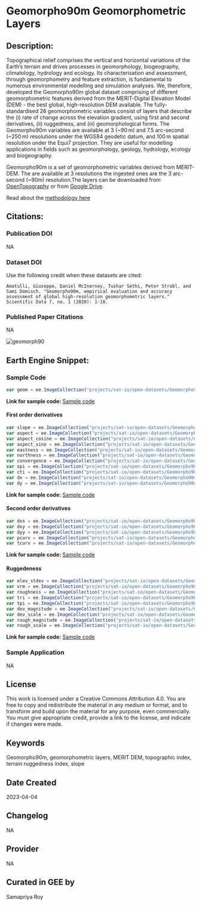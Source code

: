 
# Geomorpho90m Geomorphometric Layers

## Description:

Topographical relief comprises the vertical and horizontal variations of the Earth’s terrain and drives processes in geomorphology, biogeography, climatology, hydrology and ecology. Its characterisation and assessment, through geomorphometry and feature extraction, is fundamental to numerous environmental modelling and simulation analyses. We, therefore, developed the Geomorpho90m global dataset comprising of different geomorphometric features derived from the MERIT-Digital Elevation Model (DEM) - the best global, high-resolution DEM available. The fully-standardised 26 geomorphometric variables consist of layers that describe the (i) rate of change across the elevation gradient, using first and second derivatives, (ii) ruggedness, and (iii) geomorphological forms. The Geomorpho90m variables are available at 3 (~90 m) and 7.5 arc-second (~250 m) resolutions under the WGS84 geodetic datum, and 100 m spatial resolution under the Equi7 projection. They are useful for modelling applications in fields such as geomorphology, geology, hydrology, ecology and biogeography.

Geomorpho90m is a set of geomorphometric variables derived from MERIT-DEM. The are available at 3 resolutions the ingested ones are the 3 arc-second (~90m) resolution.The layers can be downloaded from [OpenTopography](https://portal.opentopography.org/dataspace/dataset?opentopoID=OTDS.012020.4326.1) or from [Google Drive](https://drive.google.com/drive/folders/1D4YHUycBBhNFVVsz4ohaJI7QXV9BEh94).

Read about the [methodology here](https://www.nature.com/articles/s41597-020-0479-6)


## Citations:

### Publication DOI
NA

### Dataset DOI

Use the following credit when these datasets are cited:

```
Amatulli, Giuseppe, Daniel McInerney, Tushar Sethi, Peter Strobl, and Sami Domisch. "Geomorpho90m, empirical evaluation and accuracy assessment of global high-resolution geomorphometric layers." Scientific Data 7, no. 1 (2020): 1-18.
```

### Published Paper Citations

NA

![geomorph90](https://user-images.githubusercontent.com/6677629/113523325-deafc580-956c-11eb-8dfd-1bf69ee7e216.gif)

## Earth Engine Snippet:

### Sample Code

```js
var geom = ee.ImageCollection("projects/sat-io/open-datasets/Geomorpho90m/geom");
```

**Link for sample code:** [Sample code](https://code.earthengine.google.com/?scriptPath=users/sat-io/awesome-gee-catalog-examples:geophysical-biological-biogeochemical/GEOMORPHO90-GEOMORPHOLOGICAL-FORMS)

#### First order derivatives

```js
var slope = ee.ImageCollection("projects/sat-io/open-datasets/Geomorpho90m/slope");
var aspect = ee.ImageCollection("projects/sat-io/open-datasets/Geomorpho90m/aspect");
var aspect_cosine = ee.ImageCollection("projects/sat-io/open-datasets/Geomorpho90m/aspect-cosine");
var aspect_sine = ee.ImageCollection("projects/sat-io/open-datasets/Geomorpho90m/aspect-sine");
var eastness = ee.ImageCollection("projects/sat-io/open-datasets/Geomorpho90m/eastness");
var northness = ee.ImageCollection("projects/sat-io/open-datasets/Geomorpho90m/northness");
var convergence = ee.ImageCollection("projects/sat-io/open-datasets/Geomorpho90m/convergence");
var spi = ee.ImageCollection("projects/sat-io/open-datasets/Geomorpho90m/spi");
var cti = ee.ImageCollection("projects/sat-io/open-datasets/Geomorpho90m/cti");
var dx = ee.ImageCollection("projects/sat-io/open-datasets/Geomorpho90m/dx");
var dy = ee.ImageCollection("projects/sat-io/open-datasets/Geomorpho90m/dy");
```

**Link for sample code:** [Sample code](https://code.earthengine.google.com/?scriptPath=users/sat-io/awesome-gee-catalog-examples:geophysical-biological-biogeochemical/GEOMORPHO90-FIRST-ORDER-DERIVATIVE)

#### Second order derivatives

```js
var dxx = ee.ImageCollection("projects/sat-io/open-datasets/Geomorpho90m/dxx");
var dxy = ee.ImageCollection("projects/sat-io/open-datasets/Geomorpho90m/dxy");
var dyy = ee.ImageCollection("projects/sat-io/open-datasets/Geomorpho90m/dyy");
var pcurv = ee.ImageCollection("projects/sat-io/open-datasets/Geomorpho90m/pcurv");
var tcurv = ee.ImageCollection("projects/sat-io/open-datasets/Geomorpho90m/tcurv");
```

**Link for sample code:** [Sample code](https://code.earthengine.google.com/?scriptPath=users/sat-io/awesome-gee-catalog-examples:geophysical-biological-biogeochemical/GEOMORPHO90-SECOND-ORDER-DERIVATIVE)


#### Ruggedeness

```js
var elev_stdev = ee.ImageCollection("projects/sat-io/open-datasets/Geomorpho90m/elev-stdev")
var vrm = ee.ImageCollection("projects/sat-io/open-datasets/Geomorpho90m/vrm");
var roughness = ee.ImageCollection("projects/sat-io/open-datasets/Geomorpho90m/roughness");
var tri = ee.ImageCollection("projects/sat-io/open-datasets/Geomorpho90m/tri");
var tpi = ee.ImageCollection("projects/sat-io/open-datasets/Geomorpho90m/tpi");
var dev_magnitude = ee.ImageCollection("projects/sat-io/open-datasets/Geomorpho90m/dev-magnitude");
var dev_scale = ee.ImageCollection("projects/sat-io/open-datasets/Geomorpho90m/dev-scale");
var rough_magnitude = ee.ImageCollection("projects/sat-io/open-datasets/Geomorpho90m/rough-magnitude");
var rough_scale = ee.ImageCollection("projects/sat-io/open-datasets/Geomorpho90m/rough-scale");
```

**Link for sample code:** [Sample code](https://code.earthengine.google.com/?scriptPath=users/sat-io/awesome-gee-catalog-examples:geophysical-biological-biogeochemical/GEOMORPHO90-RUGGEDENESS)

### Sample Application

NA

## License

This work is licensed under a Creative Commons Attribution 4.0. You are free to copy and redistribute the material in any medium or format, and to transform and build upon the material for any purpose, even commercially. You must give appropriate credit, provide a link to the license, and indicate if changes were made.

## Keywords

Geomorpho90m, geomorphometric layers, MERIT DEM, topographic index, terrain ruggedness index, slope

## Date Created

2023-04-04

## Changelog

NA

## Provider

NA

## Curated in GEE by
Samapriya Roy
